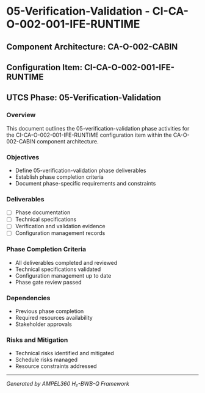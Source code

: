 # 05-Verification-Validation - CI-CA-O-002-001-IFE-RUNTIME

## Component Architecture: CA-O-002-CABIN
## Configuration Item: CI-CA-O-002-001-IFE-RUNTIME
## UTCS Phase: 05-Verification-Validation

### Overview
This document outlines the 05-verification-validation phase activities for the CI-CA-O-002-001-IFE-RUNTIME configuration item within the CA-O-002-CABIN component architecture.

### Objectives
- Define 05-verification-validation phase deliverables
- Establish phase completion criteria
- Document phase-specific requirements and constraints

### Deliverables
- [ ] Phase documentation
- [ ] Technical specifications
- [ ] Verification and validation evidence
- [ ] Configuration management records

### Phase Completion Criteria
- All deliverables completed and reviewed
- Technical specifications validated
- Configuration management up to date
- Phase gate review passed

### Dependencies
- Previous phase completion
- Required resources availability
- Stakeholder approvals

### Risks and Mitigation
- Technical risks identified and mitigated
- Schedule risks managed
- Resource constraints addressed

---
*Generated by AMPEL360 H₂-BWB-Q Framework*
